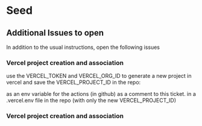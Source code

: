 # Seed

## Additional Issues to open
In addition to the usual instructions, open the following issues

### Vercel project creation and association

use the VERCEL_TOKEN and VERCEL_ORG_ID to generate a new project in vercel and save the VERCEL_PROJECT_ID in the repo:

as an env variable for the actions (in github)
as a comment to this ticket.
in a .vercel.env file in the repo (with only the new VERCEL_PROJECT_ID)

### Vercel project creation and association
